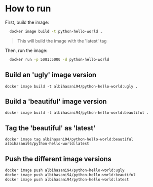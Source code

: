 # How to run

First, build the image:

```bash
  docker image build -t python-hello-world .
```

> This will build the image with the 'latest' tag

Then, run the image:

```bash
  docker run -p 5001:5000 -d python-hello-world
```

## Build an 'ugly' image version

`docker image build -t albihasani94/python-hello-world:ugly .`

## Build a 'beautiful' image version

`docker image build -t albihasani94/python-hello-world:beautiful .`

## Tag the 'beautiful' as 'latest'

`docker image tag albihasani94/python-hello-world:beautiful albihasani94/python-hello-world:latest`

## Push the different image versions

```bash
docker image push albihasani94/python-hello-world:ugly
docker image push albihasani94/python-hello-world:beautiful
docker image push albihasani94/python-hello-world:latest
```